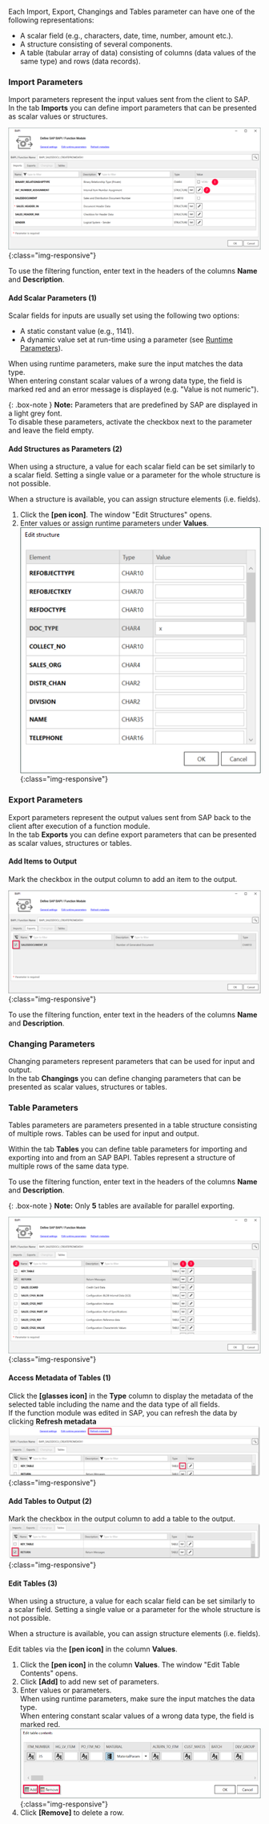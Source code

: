 Each Import, Export, Changings and Tables parameter can have one of the following representations:

- A scalar field (e.g., characters, date, time, number, amount etc.).
- A structure consisting of several components.
- A table (tabular array of data) consisting of columns (data values of the same type) and rows (data records).

### Import Parameters
Import parameters represent the input values sent from the client to SAP. <br>
In the tab **Imports** you can define import parameters that can be presented as scalar values or structures. 

![BAPI import parameters](/img/content/XU-BAPI-Parameters.png){:class="img-responsive"}

To use the filtering function, enter text in the headers of the columns **Name** and **Description**. <br>

#### Add Scalar Parameters (1)

Scalar fields for inputs are usually set using the following two options:
- A static constant value (e.g., 1141).
- A dynamic value set at run-time using a parameter (see [Runtime Parameters](./edit-runtime-parameters)).

When using runtime parameters, make sure the input matches the data type.<br>
When entering constant scalar values of a wrong data type, the field is marked red and an error message is displayed (e.g. "Value is not numeric").

{: .box-note }
**Note:** Parameters that are predefined by SAP are displayed in a light grey font. <br>
To disable these parameters, activate the checkbox next to the parameter and leave the field empty. <br>

#### Add Structures as Parameters (2)

When using a structure, a value for each scalar field can be set similarly to a scalar field. 
Setting a single value or a parameter for the whole structure is not possible.

When a structure is available, you can assign structure elements (i.e. fields).<br>
1. Click the **[pen icon]**. The window "Edit Structures" opens.
2. Enter values or assign runtime parameters under **Values**.
![BAPI import parameters](/img/content/BAPI-Edit-Structure.png){:class="img-responsive"}

### Export Parameters
Export parameters represent the output values sent from SAP back to the client after execution of a function module. <br>
In the tab **Exports** you can define export parameters that can be presented as scalar values, structures or tables. 

#### Add Items to Output
Mark the checkbox in the output column to add an item to the output.<br>

![BAPI export parameters](/img/content/Bapi-Exports-Edit.png){:class="img-responsive"}

To use the filtering function, enter text in the headers of the columns **Name** and **Description**. <br>

### Changing Parameters

Changing parameters represent parameters that can be used for input and output. <br>
In the tab **Changings** you can define changing parameters that can be presented as scalar values, structures or tables.

### Table Parameters

Tables parameters are parameters presented in a table structure consisting of multiple rows. Tables can be used for input and output.

Within the tab **Tables** you can define table parameters for importing and exporting into and from an SAP BAPI. 
Tables represent a structure of multiple rows of the same data type.

To use the filtering function, enter text in the headers of the columns **Name** and **Description**.

{: .box-note }
**Note:** Only **5** tables are available for parallel exporting.

![BAPI table](/img/content/Bapi-Table-Type.png){:class="img-responsive"}

#### Access Metadata of Tables (1)
Click the **[glasses icon]** in the **Type** column to display the metadata of the selected table including the name and the data type of all fields. <br> 
If the function module was edited in SAP, you can refresh the data by clicking **Refresh metadata**<br>
![BAPI table metadata](/img/content/BAPI-Table-Metadata.png){:class="img-responsive"}

#### Add Tables to Output (2)

Mark the checkbox in the output column to add a table to the output.<br> 
![BAPI table output](/img/content/BAPI-Table-Output.png){:class="img-responsive"}

#### Edit Tables (3)

When using a structure, a value for each scalar field can be set similarly to a scalar field. 
Setting a single value or a parameter for the whole structure is not possible.

When a structure is available, you can assign structure elements (i.e. fields).<br>

Edit tables via the **[pen icon]** in the column **Values**. <br> 

 1. Click the **[pen icon]** in the column **Values**. The window "Edit Table Contents" opens.
 2. Click **[Add]** to add new set of parameters.<br>
 3. Enter values or parameters.<br>
When using runtime parameters, make sure the input matches the data type.<br>
When entering constant scalar values of a wrong data type, the field is marked red.<br>
![BAPI edit table](/img/content/BAPI-Edit-Table-Contents.png){:class="img-responsive"}
4. Click **[Remove]** to delete a row.

